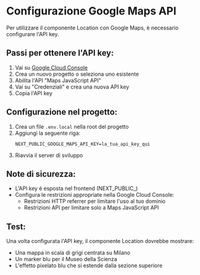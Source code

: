 # Configurazione Google Maps API

Per utilizzare il componente Location con Google Maps, è necessario configurare l'API key.

## Passi per ottenere l'API key:

1. Vai su [Google Cloud Console](https://console.cloud.google.com/)
2. Crea un nuovo progetto o seleziona uno esistente
3. Abilita l'API "Maps JavaScript API"
4. Vai su "Credenziali" e crea una nuova API key
5. Copia l'API key

## Configurazione nel progetto:

1. Crea un file `.env.local` nella root del progetto
2. Aggiungi la seguente riga:
   ```
   NEXT_PUBLIC_GOOGLE_MAPS_API_KEY=la_tua_api_key_qui
   ```
3. Riavvia il server di sviluppo

## Note di sicurezza:

- L'API key è esposta nel frontend (NEXT_PUBLIC_)
- Configura le restrizioni appropriate nella Google Cloud Console:
  - Restrizioni HTTP referrer per limitare l'uso al tuo dominio
  - Restrizioni API per limitare solo a Maps JavaScript API

## Test:

Una volta configurata l'API key, il componente Location dovrebbe mostrare:
- Una mappa in scala di grigi centrata su Milano
- Un marker blu per il Museo della Scienza
- L'effetto pixelato blu che si estende dalla sezione superiore 